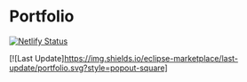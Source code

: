 # Portfolio
[![Netlify Status](https://api.netlify.com/api/v1/badges/2a98ebfc-1772-4ab2-9db2-f35399dd0211/deploy-status)](https://app.netlify.com/sites/johnhenry-ward/deploys)

[![Last Update]https://img.shields.io/eclipse-marketplace/last-update/portfolio.svg?style=popout-square]
